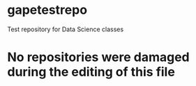 # gapetestrepo
Test repository for Data Science classes
# No repositories were damaged during the editing of this file
